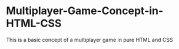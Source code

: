 # Multiplayer-Game-Concept-in-HTML-CSS
This is a basic concept of a multiplayer game in pure HTML and CSS
